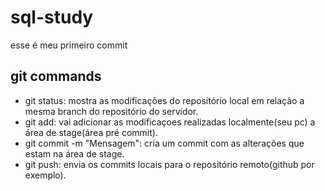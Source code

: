 # sql-study

esse é meu primeiro commit

## git commands

- git status: mostra as modificações do repositório local em relação a mesma branch do repositório do servidor.
- git add: vai adicionar as modificaçoes realizadas localmente(seu pc) a área de stage(área pré commit).
- git commit -m "Mensagem":  cria um commit com as alterações que estam na área de stage.
- git push: envia os commits locais para o repositório remoto(github por exemplo).  